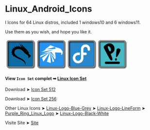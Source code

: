 # Linux_Android_Icons

I Icons for 64 Linux distros, included 1 windows10 and 6 windows11.

Use them as you wish, and hope you like it. 

<img src="Linux_Android_256/Kali.png" alt="Github Project" style="width:20%;"><img src="Linux_Android_256/Garuda.png" alt="Github Project" style="width:20%;"><img src="Linux_Android_256/Fedora.png" alt="Github Project" style="width:20%;"><img src="Linux_Android_256/Pop.png" alt="Github Project" style="width:20%;"> 

#### View `Icon Set` complet ➥ [Linux Icon Set](https://github.com/chris1111/Linux_Android_Icons/blob/Master/View-Icon-Set.md)

Download ➤ [Icon Set 512](https://minhaskamal.github.io/DownGit/#/home?url=https://github.com/chris1111/Linux_Android_Icons/tree/Master/Linux_Android_512)

Download ➤ [Icon Set 256](https://minhaskamal.github.io/DownGit/#/home?url=https://github.com/chris1111/Linux_Android_Icons/tree/Master/Linux_Android_256)

Other Linux Icons ➤ [Linux-Logo-Blue-Grey](https://github.com/chris1111/Linux-Logo-Blue-Grey) ➤ [Linux-Logo-LineForm](https://github.com/chris1111/Linux-Logo-LineForm) ➤ [Purple_Ring_Linux_Logo](https://github.com/chris1111/Purple_Ring_Linux_Logo) 
➤ [Linux-Logo-Black-White](https://github.com/chris1111/Linux-Logo-Black-White)

Visite Site ➤ [Site](https://chris1111.github.io/Linux_Android_Icons/)
